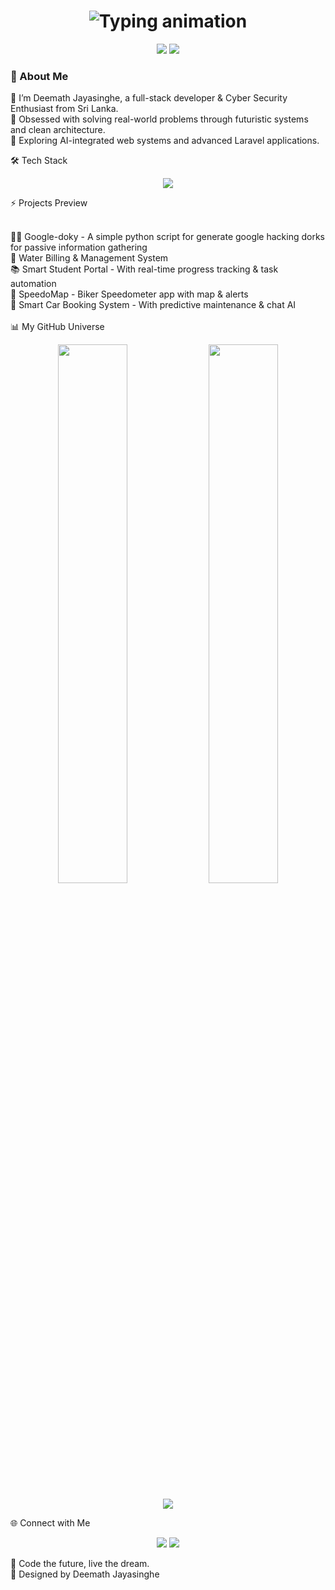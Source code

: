 <!-- Futuristic Profile README for Deemath Jayasinghe -->

<h1 align="center">
  <img src="https://readme-typing-svg.herokuapp.com?font=Orbitron&size=28&color=00F7FF&center=true&vCenter=true&width=800&height=70&lines=Hello+World%2C+I'm+Deemath+Jayasinghe;Futuristic+Coder+%7C+AI+Enthusiast+%7C+Tech+Architect" alt="Typing animation" />
</h1>

<p align="center">
  <img src="https://img.shields.io/badge/Code-Futuristic-blueviolet?style=for-the-badge&logo=visualstudiocode&logoColor=white" />
  <img src="https://img.shields.io/badge/Status-Engineering_Excellence-00FFFF?style=for-the-badge&logo=vercel&logoColor=white" />
</p>


### 🧠 About Me


🔭 I’m Deemath Jayasinghe, a full-stack developer & Cyber Security Enthusiast from Sri Lanka. </br>
🧠 Obsessed with solving real-world problems through futuristic systems and clean architecture. </br>
🚀 Exploring AI-integrated web systems and advanced Laravel applications. </br>

🛠️ Tech Stack</br>
<p align="center"> <img src="https://skillicons.dev/icons?i=flutter,typescript,nextjs,php,laravel,java,javascript,react,mysql,html,css,vscode,git" /> </p>
⚡ Projects Preview</br></br>

  🕵️‍♂️ Google-doky - A simple python script for generate google hacking dorks for passive information gathering  </br>
  🚰 Water Billing & Management System   </br>
  📚 Smart Student Portal - With real-time progress tracking & task automation  </br>
  🚀 SpeedoMap - Biker Speedometer app with map & alerts  </br>
  📡 Smart Car Booking System - With predictive maintenance & chat AI  </br></br>
📊 My GitHub Universe</br>
<p align="center"> <img src="https://github-readme-stats.vercel.app/api?username=deemath&show_icons=true&theme=tokyonight&hide_border=true&rank_icon=percentile" width="47%" /> <img src="https://streak-stats.demolab.com/?user=deemath&theme=tokyonight&hide_border=true" width="47%" /> </p> <p align="center"> <img src="https://github-readme-activity-graph.vercel.app/graph?username=deemath&theme=react-dark&hide_border=true" /> </p>
🌐 Connect with Me
<p align="center"> <a href="mailto:mahazona.sl@gmail.com"><img src="https://img.shields.io/badge/Gmail-%23D14836.svg?style=for-the-badge&logo=gmail&logoColor=white" /></a> <a href="www.linkedin.com/in/dijay"><img src="https://img.shields.io/badge/LinkedIn-%230077B5.svg?style=for-the-badge&logo=linkedin&logoColor=white" /></a> </p>
🚀 Code the future, live the dream. </br>
🧬 Designed by Deemath Jayasinghe
